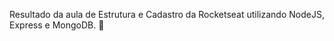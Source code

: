 
Resultado da aula de Estrutura e Cadastro da Rocketseat utilizando NodeJS, Express e MongoDB. :nail_care:
